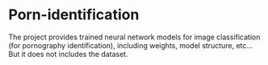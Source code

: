 # Porn-identification
The project provides trained neural network models for image classification (for pornography identification), including weights, model structure, etc...  But it does not includes the dataset.
